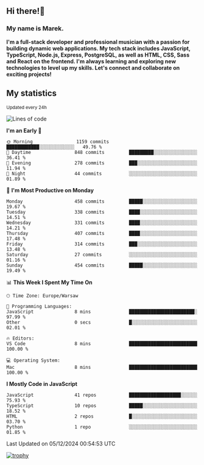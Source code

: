 ## Hi there!👋 ##
### My name is Marek. ###

**I'm a full-stack developer and professional musician with a passion for building dynamic web applications. My tech stack includes JavaScript, TypeScript, Node.js, Express, PostgreSQL, as well as HTML, CSS, Sass and React on the frontend. I'm always learning and exploring new technologies to level up my skills. Let's connect and collaborate on exciting projects!**

## My statistics ##
<sub>Updated every 24h</sub>
<!--START_SECTION:waka-->
![Lines of code](https://img.shields.io/badge/From%20Hello%20World%20I%27ve%20Written-60.1%20thousand%20lines%20of%20code-blue)

**I'm an Early 🐤** 

```text
🌞 Morning                1159 commits        ████████████░░░░░░░░░░░░░   49.76 % 
🌆 Daytime                848 commits         █████████░░░░░░░░░░░░░░░░   36.41 % 
🌃 Evening                278 commits         ███░░░░░░░░░░░░░░░░░░░░░░   11.94 % 
🌙 Night                  44 commits          ░░░░░░░░░░░░░░░░░░░░░░░░░   01.89 % 
```
📅 **I'm Most Productive on Monday** 

```text
Monday                   458 commits         █████░░░░░░░░░░░░░░░░░░░░   19.67 % 
Tuesday                  338 commits         ████░░░░░░░░░░░░░░░░░░░░░   14.51 % 
Wednesday                331 commits         ████░░░░░░░░░░░░░░░░░░░░░   14.21 % 
Thursday                 407 commits         ████░░░░░░░░░░░░░░░░░░░░░   17.48 % 
Friday                   314 commits         ███░░░░░░░░░░░░░░░░░░░░░░   13.48 % 
Saturday                 27 commits          ░░░░░░░░░░░░░░░░░░░░░░░░░   01.16 % 
Sunday                   454 commits         █████░░░░░░░░░░░░░░░░░░░░   19.49 % 
```


📊 **This Week I Spent My Time On** 

```text
🕑︎ Time Zone: Europe/Warsaw

💬 Programming Languages: 
JavaScript               8 mins              ████████████████████████░   97.99 % 
Other                    0 secs              █░░░░░░░░░░░░░░░░░░░░░░░░   02.01 % 

🔥 Editors: 
VS Code                  8 mins              █████████████████████████   100.00 % 

💻 Operating System: 
Mac                      8 mins              █████████████████████████   100.00 % 
```

**I Mostly Code in JavaScript** 

```text
JavaScript               41 repos            ███████████████████░░░░░░   75.93 % 
TypeScript               10 repos            █████░░░░░░░░░░░░░░░░░░░░   18.52 % 
HTML                     2 repos             █░░░░░░░░░░░░░░░░░░░░░░░░   03.70 % 
Python                   1 repo              ░░░░░░░░░░░░░░░░░░░░░░░░░   01.85 % 
```




 Last Updated on 05/12/2024 00:54:53 UTC
<!--END_SECTION:waka-->
[![trophy](https://github-profile-trophy.vercel.app/?username=ryo-ma&theme=onedark)](https://github.com/ryo-ma/github-profile-trophy)
<!--
**MarekSax/MarekSax** is a ✨ _special_ ✨ repository because its `README.md` (this file) appears on your GitHub profile.

Here are some ideas to get you started:

- 🔭 I’m currently working on ...
- 🌱 I’m currently learning ...
- 👯 I’m looking to collaborate on ...
- 🤔 I’m looking for help with ...
- 💬 Ask me about ...
- 📫 How to reach me: ...
- 😄 Pronouns: ...
- ⚡ Fun fact: ...
-->
